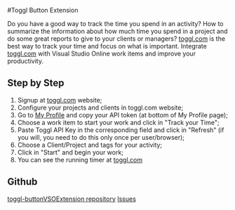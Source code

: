#Toggl Button Extension

Do you have a good way to track the time you spend in an activity? How to summarize the information about how much time you spend in a project and do some great reports to give to your clients or managers?
[toggl.com](http://toggl.com) is the best way to track your time and focus on what is important. Integrate [toggl.com](http://toggl.com) with Visual Studio Online work items and improve your productivity.

## Step by Step
1. Signup at [toggl.com](http://toggl.com) website;
1. Configure your projects and clients in toggl.com website;
1. Go to [My Profile](https://toggl.com/app/profile) and copy your API token (at bottom of My Profile page);
1. Choose a work item to start your work and click in "Track your Time";
1. Paste Toggl API Key in the corresponding field and click in "Refresh" (if you will, you need to do this only once per user/browser);
1. Choose a Client/Project and tags for your activity;
1. Click in "Start" and begin your work;
1. You can see the running timer at [toggl.com](http://toggl.com/app)

## Github
[toggl-buttonVSOExtension repository](http://github.com/gersondias/toggl-buttonVSOExtension)
[Issues](http://github.com/gersondias/toggl-buttonVSOExtension/issues)
